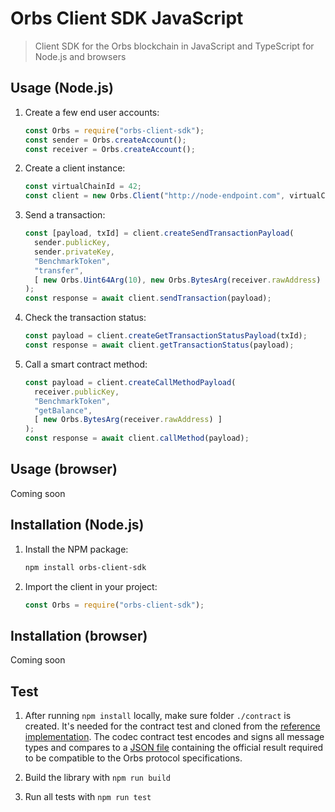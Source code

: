 # Orbs Client SDK JavaScript

> Client SDK for the Orbs blockchain in JavaScript and TypeScript for Node.js and browsers

## Usage (Node.js)

1. Create a few end user accounts:

    ```js
    const Orbs = require("orbs-client-sdk");
    const sender = Orbs.createAccount();
    const receiver = Orbs.createAccount();
    ```
    
2. Create a client instance:

    ```js
    const virtualChainId = 42;
    const client = new Orbs.Client("http://node-endpoint.com", virtualChainId, "TEST_NET");
    ```

3. Send a transaction:

    ```js
    const [payload, txId] = client.createSendTransactionPayload(
      sender.publicKey,
      sender.privateKey,
      "BenchmarkToken",
      "transfer",
      [ new Orbs.Uint64Arg(10), new Orbs.BytesArg(receiver.rawAddress) ]
    );
    const response = await client.sendTransaction(payload);
    ```
    
4. Check the transaction status:

    ```js
    const payload = client.createGetTransactionStatusPayload(txId);
    const response = await client.getTransactionStatus(payload);
    ```
    
5. Call a smart contract method:

    ```js
    const payload = client.createCallMethodPayload(
      receiver.publicKey,
      "BenchmarkToken",
      "getBalance",
      [ new Orbs.BytesArg(receiver.rawAddress) ]
    );
    const response = await client.callMethod(payload);
    ```

## Usage (browser)

Coming soon

## Installation (Node.js)

1. Install the NPM package:

    ```sh
    npm install orbs-client-sdk
    ```
    
2. Import the client in your project:

    ```js
    const Orbs = require("orbs-client-sdk");
    ```

## Installation (browser)

Coming soon

## Test

1. After running `npm install` locally, make sure folder `./contract` is created. It's needed for the contract test and cloned from the [reference implementation](https://github.com/orbs-network/orbs-client-sdk-go). The codec contract test encodes and signs all message types and compares to a [JSON file](https://github.com/orbs-network/orbs-client-sdk-go/tree/master/test/codec) containing the official result required to be compatible to the Orbs protocol specifications. 

2. Build the library with `npm run build`

3. Run all tests with `npm run test`